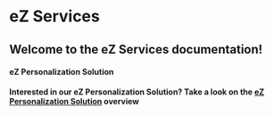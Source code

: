 # eZ Services

## Welcome to the eZ Services documentation!

#### eZ Personalization Solution

**Interested in our eZ Personalization Solution? Take a look on the [eZ Personalization Solution](personalization/ez_personalization_solution.md) overview**
